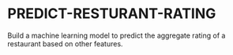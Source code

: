# PREDICT-RESTURANT-RATING
Build a machine learning model to predict the aggregate rating of a restaurant based on other features.
